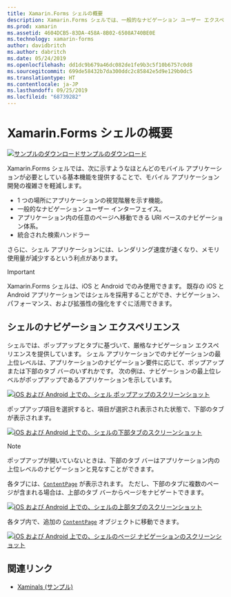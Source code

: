 ```yaml
---
title: Xamarin.Forms シェルの概要
description: Xamarin.Forms シェルでは、一般的なナビゲーション ユーザー エクスペリエンス、URI ベースのナビゲーション体系、統合された検索ハンドラーなど、ほとんどのアプリケーションが必要とする基本機能を提供しています。
ms.prod: xamarin
ms.assetid: 4604DCB5-83DA-458A-8B02-6508A740BE0E
ms.technology: xamarin-forms
author: davidbritch
ms.author: dabritch
ms.date: 05/24/2019
ms.openlocfilehash: dd1dc9b679a46dc082de1fe9b3c5f10b6757c0d8
ms.sourcegitcommit: 699de58432b7da300ddc2c85842e5d9e129b0dc5
ms.translationtype: HT
ms.contentlocale: ja-JP
ms.lasthandoff: 09/25/2019
ms.locfileid: "68739282"
---
```

# <a name="xamarinforms-shell-introduction"></a>Xamarin.Forms シェルの概要

[![サンプルのダウンロード](~/media/shared/download.png)サンプルのダウンロード](https://docs.microsoft.com/samples/xamarin/xamarin-forms-samples/userinterface-xaminals/)

Xamarin.Forms シェルでは、次に示すようなほとんどのモバイル アプリケーションが必要としている基本機能を提供することで、モバイル アプリケーション開発の複雑さを軽減します。

- 1 つの場所にアプリケーションの視覚階層を示す機能。
- 一般的なナビゲーション ユーザー インターフェイス。
- アプリケーション内の任意のページへ移動できる URI ベースのナビゲーション体系。
- 統合された検索ハンドラー

さらに、シェル アプリケーションには、レンダリング速度が速くなり、メモリ使用量が減少するという利点があります。

> [!IMPORTANT]
> Xamarin.Forms シェルは、iOS と Android でのみ使用できます。 既存の iOS と Android アプリケーションではシェルを採用することができ、ナビゲーション、パフォーマンス、および拡張性の強化をすぐに活用できます。

## <a name="shell-navigation-experience"></a>シェルのナビゲーション エクスペリエンス

シェルでは、ポップアップとタブに基づいて、厳格なナビゲーション エクスペリエンスを提供しています。 シェル アプリケーションでのナビゲーションの最上位レベルは、アプリケーションのナビゲーション要件に応じて、ポップアップまたは下部のタブ バーのいずれかです。 次の例は、ナビゲーションの最上位レベルがポップアップであるアプリケーションを示しています。

[![iOS および Android 上での、シェル ポップアップのスクリーンショット](introduction-images/flyout.png "シェル ポップアップ")](introduction-images/flyout-large.png#lightbox "シェル ポップアップ")

ポップアップ項目を選択すると、項目が選択され表示された状態で、下部のタブが表示されます。

[![iOS および Android 上での、シェルの下部タブのスクリーンショット](introduction-images/monkeys.png "シェルの下部タブ")](introduction-images/monkeys-large.png#lightbox "シェルの下部タブ")

> [!NOTE]
> ポップアップが開いていないときは、下部のタブ バーはアプリケーション内の上位レベルのナビゲーションと見なすことができます。

各タブには、[`ContentPage`](xref:Xamarin.Forms.ContentPage) が表示されます。 ただし、下部のタブに複数のページが含まれる場合は、上部のタブ バーからページをナビゲートできます。

[![iOS および Android 上での、シェルの上部タブのスクリーンショット](introduction-images/cats.png "シェルの上部タブ")](introduction-images/cats-large.png#lightbox "シェルの上部タブ")

各タブ内で、追加の [`ContentPage`](xref:Xamarin.Forms.ContentPage) オブジェクトに移動できます。

[![iOS および Android 上での、シェルのページ ナビゲーションのスクリーンショット](introduction-images/cat-details.png "シェル アプリ ナビゲーション")](introduction-images/cat-details-large.png#lightbox "シェル アプリ ナビゲーション")

## <a name="related-links"></a>関連リンク

- [Xaminals (サンプル)](https://docs.microsoft.com/samples/xamarin/xamarin-forms-samples/userinterface-xaminals/)

